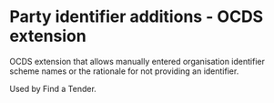 # Party identifier additions - OCDS extension
OCDS extension that allows manually entered organisation identifier scheme names or the rationale for not providing an identifier.

Used by Find a Tender.
